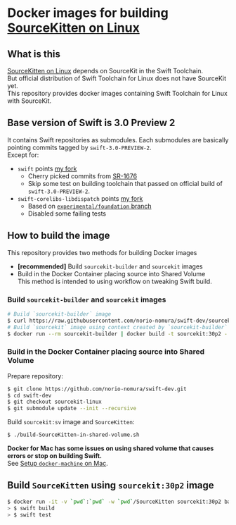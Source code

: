# Docker images for building [SourceKitten on Linux](https://github.com/jpsim/SourceKitten/pull/223)

## What is this
[SourceKitten on Linux](https://github.com/jpsim/SourceKitten/pull/223) depends on SourceKit in the Swift Toolchain.  
But official distribution of Swift Toolchain for Linux does not have SourceKit yet.   
This repository provides docker images containing Swift Toolchain for Linux with SourceKit.  

## Base version of Swift is 3.0 Preview 2
It contains Swift repositories as submodules. Each submodules are basically pointing commits tagged by `swift-3.0-PREVIEW-2`.  
Except for:
- `swift` points [my fork](https://github.com/norio-nomura/swift/tree/sourcekit-linux-preview-2)   
  - Cherry picked commits from [SR-1676](https://bugs.swift.org/browse/SR-1676)
  - Skip some test on building toolchain that passed on official build of `swift-3.0-PREVIEW-2`.
- `swift-corelibs-libdispatch` points [my fork](https://github.com/norio-nomura/swift-corelibs-libdispatch/tree/sourcekit-linux-preview-2)
  - Based on [`experimental/foundation` branch](https://github.com/apple/swift-corelibs-libdispatch/tree/experimental/foundation)
  - Disabled some failing tests

## How to build the image
This repository provides two methods for building Docker images

- **[recommended]** Build `sourcekit-builder` and `sourcekit` images
- Build in the Docker Container placing source into Shared Volume  
  This method is intended to using workflow on tweaking Swift build.

### Build `sourcekit-builder` and `sourcekit` images
```sh
# Build `sourcekit-builder` image
$ curl https://raw.githubusercontent.com/norio-nomura/swift-dev/sourcekit-linux/Dockerfile-sourcekit-builder | docker build -t sourcekit-builder -
# Build `sourcekit` image using context created by `sourcekit-builder`
$ docker run --rm sourcekit-builder | docker build -t sourcekit:30p2 -
```

### Build in the Docker Container placing source into Shared Volume

Prepare repository:
```sh
$ git clone https://github.com/norio-nomura/swift-dev.git
$ cd swift-dev
$ git checkout sourcekit-linux
$ git submodule update --init --recursive
```

Build `sourcekit:sv` image and `SourceKitten`:
```sh
$ ./build-SourceKitten-in-shared-volume.sh
```

**Docker for Mac has some issues on using shared volume that causes errors or stop on building Swift.**  
See [Setup `docker-machine` on Mac](docker-machine-on-mac.md).

## Build `SourceKitten` using `sourcekit:30p2` image
```sh
$ docker run -it -v `pwd`:`pwd` -w `pwd`/SourceKitten sourcekit:30p2 bash
> $ swift build
> $ swift test
```
